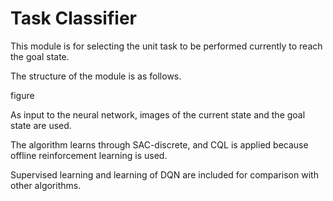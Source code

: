 # Task Classifier

This module is for selecting the unit task to be performed currently to reach the goal state.

The structure of the module is as follows.

figure

As input to the neural network, images of the current state and the goal state are used.

The algorithm learns through SAC-discrete, and CQL is applied because offline reinforcement learning is used.

Supervised learning and learning of DQN are included for comparison with other algorithms.
